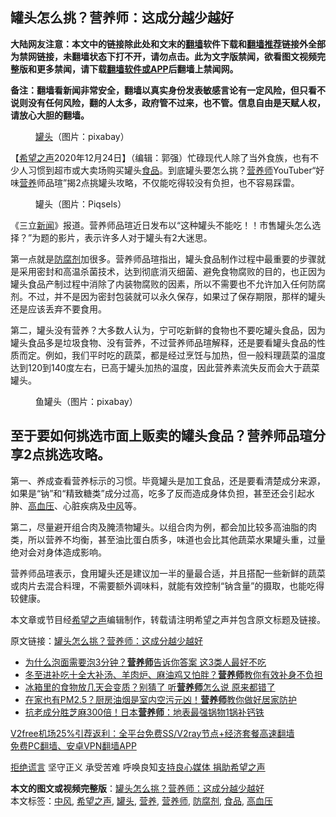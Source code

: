  <h2>罐头怎么挑？营养师：这成分越少越好</h2> <p class="notice"><b>大陆网友注意：本文中的链接除此处和文末的<a href="https://github.com/bannedbook/fanqiang" >翻墙</a>软件下载和<a href="https://github.com/killgcd/justmysocks/blob/master/README.md">翻墙推荐</a>链接外全部为禁网链接，未翻墙状态下打不开，请勿点击。此为文字版禁闻，欲看图文视频完整版和更多禁闻，请下载<a href="https://github.com/bannedbook/fanqiang">翻墙软件或APP</a>后翻墙上禁闻网。</p><p>备注：翻墙看新闻非常安全，翻墙以真实身份发表敏感言论有一定风险，但只看不说则没有任何风险，翻的人太多，政府管不过来，也不管。信息自由是天赋人权，请放心大胆的翻墙。</b></p>  <div class="entry"> <figure><figcaption><a href="https://www.bannedbook.org/bnews/tag/%e7%bd%90%e5%a4%b4/" class="st_tag internal_tag" rel="tag" title="标签 罐头 下的日志">罐头</a>（图片：pixabay）</figcaption></figure> <p>【<span class='wp_keywordlink_affiliate'><a href="https://www.soundofhope.org" title="希望之声" target="_blank">希望之声</a></span>2020年12月24日】（编辑：郭强）忙碌现代人除了当外食族，也有不少人习惯到超市或大卖场购买罐头<a href="https://www.bannedbook.org/bnews/tag/%e9%a3%9f%e5%93%81/" class="st_tag internal_tag" rel="tag" title="标签 食品 下的日志">食品</a>。到底罐头要怎么挑？<a href="https://www.bannedbook.org/bnews/tag/%e8%90%a5%e5%85%bb%e5%b8%88/" class="st_tag internal_tag" rel="tag" title="标签 营养师 下的日志">营养师</a>YouTuber“好味<a href="https://www.bannedbook.org/bnews/tag/%E8%90%A5%E5%85%BB/" class="st_tag internal_tag" rel="tag" title="标签 营养 下的日志">营养</a>师品瑄”揭2点挑罐头攻略，不仅能吃得较没有负担，也不容易踩雷。</p> <figure><figcaption>罐头（图片：Piqsels）</figcaption></figure> <p>《三立<span class='wp_keywordlink_affiliate'><a href="https://www.bannedbook.org/" title="新闻">新闻</a></span>》报道。营养师品瑄近日发布以“这种罐头不能吃！！市售罐头怎么选择？”为题的影片，表示许多人对于罐头有2大迷思。</p> <p>第一点就是<a href="https://www.bannedbook.org/bnews/tag/%E9%98%B2%E8%85%90%E5%89%82/" class="st_tag internal_tag" rel="tag" title="标签 防腐剂 下的日志">防腐剂</a>加很多。营养师品瑄指出，罐头食品制作过程中最重要的步骤就是采用密封和高温杀菌技术，达到彻底消灭细菌、避免食物腐败的目的，也正因为罐头食品产制过程中消除了内装物腐败的因素，所以不需要也不允许加入任何防腐剂。不过，并不是因为密封包装就可以永久保存，如果过了保存期限，那样的罐头还是应该丢弃不要食用。</p>  <p>第二，罐头没有营养？大多数人认为，宁可吃新鲜的食物也不要吃罐头食品，因为罐头食品多是垃圾食物、没有营养，不过营养师品瑄解释，还是要看罐头食品的性质而定。例如，我们平时吃的蔬菜，都是经过烹饪与加热，但一般料理蔬菜的温度达到120到140度左右，已高于罐头加热的温度，因此营养素流失反而会大于蔬菜罐头。</p> <figure><figcaption>鱼罐头（图片：pixabay）</figcaption></figure> <h2>至于要如何挑选市面上贩卖的罐头食品？营养师品瑄分享2点挑选攻略。</h2> <p>第一、养成查看营养标示的习惯。毕竟罐头是加工食品，还是要看清楚成分来源，如果是“钠”和“精致糖类”成分过高，吃多了反而造成身体负担，甚至还会引起水肿、<a href="https://www.bannedbook.org/bnews/tag/%e9%ab%98%e8%a1%80%e5%8e%8b/" class="st_tag internal_tag" rel="tag" title="标签 高血压 下的日志">高血压</a>、心脏疾病及<a href="https://www.bannedbook.org/bnews/tag/%E4%B8%AD%E9%A3%8E/" class="st_tag internal_tag" rel="tag" title="标签 中风 下的日志">中风</a>等。</p> <p>第二，尽量避开组合肉及腌渍物罐头。以组合肉为例，都会加比较多高油脂的肉类，所以营养不均衡，甚至油比蛋白质多，味道也会比其他蔬菜水果罐头重，过量绝对会对身体造成影响。</p>  <p>营养师品瑄表示，食用罐头还是建议加一半的量最合适，并且搭配一些新鲜的蔬菜或肉片去混合料理，不需要额外调味料，就能有效控制“钠含量”的摄取，也能吃得较健康。</p> <p></p> <p>本文章或节目经<a href="https://www.bannedbook.org/bnews/tag/%e5%b8%8c%e6%9c%9b%e4%b9%8b%e5%a3%b0/" class="st_tag internal_tag" rel="tag" title="标签 希望之声 下的日志">希望之声</a>编辑制作，转载请注明希望之声并包含原文标题及链接。</p>  <p>原文链接：<a class="src_link"  href="https://www.soundofhope.org/post/455788" target="_blank">罐头怎么挑？营养师：这成分越少越好</a></p> <ul class='op-related-articles' title='相关阅读'> <li><a href='https://www.bannedbook.org/bnews/health/20201222/1452656.html' target='_blank'>为什么泡面需要泡3分钟？<b>营养师</b>告诉你答案 这3类人最好不吃</a></li> <li><a href='https://www.bannedbook.org/bnews/lifebaike/20201220/1451580.html' target='_blank'>冬至进补吃十全大补汤、羊肉炉、麻油鸡又怕胖？<b>营养师</b>教你有效补身不负担</a></li> <li><a href='https://www.bannedbook.org/bnews/lifebaike/20201219/1450979.html' target='_blank'>冰箱里的食物放几天会变质？别猜了 听<b>营养师</b>怎么说 原来都错了</a></li> <li><a href='https://www.bannedbook.org/bnews/health/20201218/1450235.html' target='_blank'>在家也有PM2.5？厨房油烟是室内空污元凶！<b>营养师</b>教你做好居家防护</a></li> <li><a href='https://www.bannedbook.org/bnews/health/20201216/1448640.html' target='_blank'>抗老成分胜芝麻300倍！日本<b>营养师</b>：地表最强锅物1锅补钙铁</a></li> </ul> <p class="texttj"> <a href="https://www.bannedbook.org/forum23/topic22702.html" target="_blank">V2free机场25%引荐返利：全平台免费SS/V2ray节点+经济套餐高速翻墙</a><br/> <a href="https://github.com/bannedbook/fanqiang/wiki/%E7%A6%81%E9%97%BB%E7%BD%91%E5%AE%89%E5%8D%93%E7%BF%BB%E5%A2%99%E6%96%B0%E9%97%BBAPP" target="_blank">免费PC翻墙、安卓VPN翻墙APP</a></p><p><span class='wp_keywordlink'><a href="https://www.bannedbook.org/forum2/topic1584.html" title="《拒绝谎言》" target="_blank">拒绝谎言</a></span> 坚守正义 承受苦难 呼唤良知<a href="/page/donate">支持良心媒体 捐助希望之声</a></p><a name='sharetosocial'></a>       <div><b>本文的图文或视频完整版</b>：<a href='https://www.bannedbook.org/bnews/comments/20201225/1454438.html'>罐头怎么挑？营养师：这成分越少越好</a></div>  </div><!--END ENTRY--> <div class="postfooter"> <div>本文标签：<a href="https://www.bannedbook.org/bnews/tag/%E4%B8%AD%E9%A3%8E/" rel="tag">中风</a>, <a href="https://www.bannedbook.org/bnews/tag/%e5%b8%8c%e6%9c%9b%e4%b9%8b%e5%a3%b0/" rel="tag">希望之声</a>, <a href="https://www.bannedbook.org/bnews/tag/%e7%bd%90%e5%a4%b4/" rel="tag">罐头</a>, <a href="https://www.bannedbook.org/bnews/tag/%E8%90%A5%E5%85%BB/" rel="tag">营养</a>, <a href="https://www.bannedbook.org/bnews/tag/%e8%90%a5%e5%85%bb%e5%b8%88/" rel="tag">营养师</a>, <a href="https://www.bannedbook.org/bnews/tag/%E9%98%B2%E8%85%90%E5%89%82/" rel="tag">防腐剂</a>, <a href="https://www.bannedbook.org/bnews/tag/%e9%a3%9f%e5%93%81/" rel="tag">食品</a>, <a href="https://www.bannedbook.org/bnews/tag/%e9%ab%98%e8%a1%80%e5%8e%8b/" rel="tag">高血压</a></div>  </div><!--END POSTFOOTER--> 